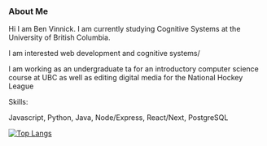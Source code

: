 ### About Me
Hi I am Ben Vinnick. I am currently studying Cognitive Systems at the University of British Columbia. 

I am interested web development and cognitive systems/

I am working as an undergraduate ta for an introductory computer science course at UBC as well as editing digital media for the National Hockey League

Skills:

Javascript, Python, Java, Node/Express, React/Next, PostgreSQL

[![Top Langs](https://github-readme-stats.vercel.app/api/top-langs/?username=bonvee-99&langs_count=8)](https://github.com/anuraghazra/github-readme-stats)


